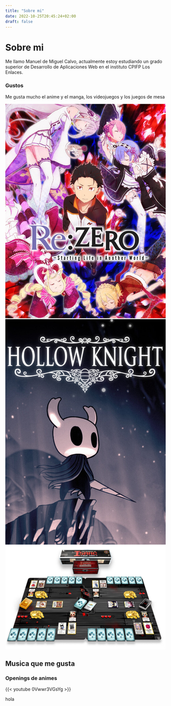 ```yaml
---
title: "Sobre mi"
date: 2022-10-25T20:45:24+02:00
draft: false
---
```


# Sobre mi
Me llamo Manuel de Miguel Calvo, actualmente estoy estudiando un grado superior de Desarrollo de Aplicaciones Web en el instituto CPIFP Los Enlaces.
### Gustos
Me gusta mucho el anime y el manga, los videojuegos y los juegos de mesa

![Anime](images/ReZero.jpg?height=280px&classes=inline)
![Videjuego](images/HK.jpeg?height=280px&classes=inline)
![JuegoMesa](images/FourSouls.jpg?height=280px&classes=inline)

## Musica que me gusta
### Openings de animes
{{< youtube 0Vwwr3VGsYg >}}


hola